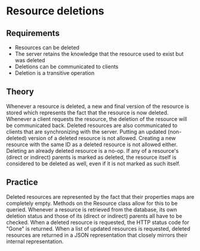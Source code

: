 # Resource deletions

## Requirements

* Resources can be deleted
* The server retains the knowledge that the resource used to exist but was deleted
* Deletions can be communicated to clients
* Deletion is a transitive operation

## Theory

Whenever a resource is deleted, a new and final version of the resource is stored which
represents the fact that the resource is now deleted. Whenever a client requests the
resource, the deletion of the resource will be communicated back. Deleted resources are
also communicated to clients that are synchronizing with the server. Putting an updated
(non-deleted) version of a deleted resource is not allowed. Creating a new resource with
the same ID as a deleted resource is not allowed either. Deleting an already deleted
resource is a no-op. If any of a resource's (direct or indirect) parents is marked as deleted,
the resource itself is considered to be deleted as well, even if it is not marked as such itself.

## Practice

Deleted resources are represented by the fact that their properties maps are completely
empty. Methods on the Resource class allow for this to be queried. Whenever a resource is
retrieved from the database, its own deletion status and those of its (direct or indirect)
parents all have to be checked. When a deleted resource is requested, the HTTP status
code for "Gone" is returned. When a list of updated resources is requested, deleted
resources are returned in a JSON representation that closely mirrors their internal
representation.
